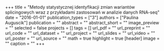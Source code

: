 +++
title = "Metody statystycznej identyfikacji zmian wariantów splicingowych wraz z przykładami zastosowań w analizie danych RNA-seq"
date = "2016-01-01"
publication_types = ["3"]
authors = ["Paulina Auguscik"]
publication = ""
abstract = ""
abstract_short = ""
image_preview = ""
selected = false
projects = []
tags = []
url_pdf = ""
url_preprint = ""
url_code = ""
url_dataset = ""
url_project = ""
url_slides = ""
url_video = ""
url_poster = ""
url_source = ""
math = true
highlight = true
[header]
image = ""
caption = ""
+++
